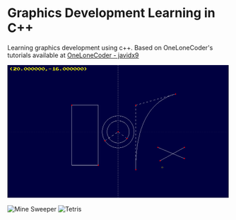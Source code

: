 # Graphics Development Learning in C++

Learning graphics development using c++. Based on OneLoneCoder's tutorials available at [OneLoneCoder - javidx9](https://www.youtube.com/channel/UC-yuWVUplUJZvieEligKBkA)

<img src="cad/screenshot.png" alt="Tetris" height="300" /> 

<img src="minesweeper/screenshot.png" alt="Mine Sweeper" height="300" /> <img src="tetris/screenshot.png" alt="Tetris" height="300" />
